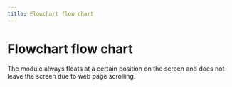 ```yaml
---
title: Flowchart flow chart
---
```


# Flowchart flow chart

<div>The module always floats at a certain position on the screen and does not leave the screen due to web page scrolling.</div>

